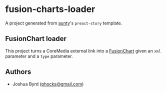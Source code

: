 # fusion-charts-loader

A project generated from [aunty](https://github.com/abcnews/aunty)'s `preact-story` template.


## FusionChart loader

This project turns a CoreMedia external link into a [FusionChart](http://www.fusioncharts.com/) given an `xml` parameter and a `type` parameter.


## Authors

- Joshua Byrd ([phocks@gmail.com](mailto:phocks@gmail.com))

